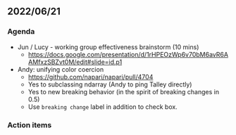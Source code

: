 ## 2022/06/21

### Agenda

- Jun / Lucy - working group effectiveness brainstorm (10 mins)
    - https://docs.google.com/presentation/d/1rHPEOzWp6v70bM6avR6AAMfxzSBZvt0M/edit#slide=id.p1
- Andy: unifying color coercion
    - https://github.com/napari/napari/pull/4704
    - Yes to subclassing ndarray (Andy to ping Talley directly)
    - Yes to new breaking behavior (in the spirit of breaking changes in 0.5)
    - Use `breaking change` label in addition to check box.

### Action items
